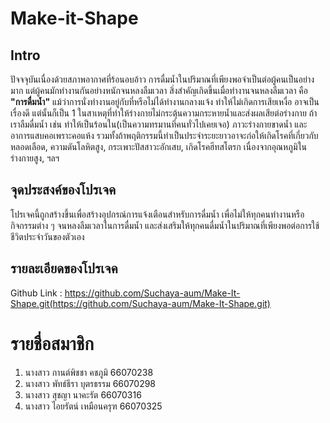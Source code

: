 # Make-it-Shape
## Intro
  ปัจจจุบันเนื่องด้วยสภาพอากาศที่ร้อนอบอ้าว การดื่มน้ำในปริมาณที่เพียงพอจำเป็นต่อผู้คนเป็นอย่างมาก แต่ผู้คนมักทำงานกันอย่างหนักจนหลงลืมเวลา สิ่งสำคัญเกิดขึ้นเมื่อทำงานจนหลงลืมเวลา คือ **"การดื่มน้ำ"** แม้ว่าการนั่งทำงานอยู่กับที่หรือไม่ได้ทำงานกลางแจ้ง ทำให้ไม่เกิดการเสียเหงื่อ อาจเป็นเรื่องดี แต่นั้นก็เป็น 1 ในสาเหตุที่ทำให้ร่างกายไม่กระตุ้นความกระหายน้ำและส่งผลเสียต่อร่างกาย ถ้าเราลืมดื่มน้ำ เช่น ทำให้เป็นร้อนใน(เป็นความทรมานที่คนทั่วไปเคยเจอ) ภาวะร่างกายขาดน้ำ และอาการแสบคอเพราะคอแห้ง รวมทั้งถ้าพฤติกรรมนี้ทำเป็นประจำระยะยาวอาจะก่อให้เกิดโรคที่เกี่ยวกับหลอดเลือด, ความดันโลหิตสูง, กระเพาะปัสสาวะอักเสบ, เกิดโรคฮีทสโตรก เนื่องจากอุณหภูมิในร่างกายสูง, ฯลฯ

## จุดประสงค์ของโปรเจค
  โปรเจคนี้ถูกสร้างขึ้นเพื่อสร้างอุปกรณ์การแจ้งเตือนสำหรับการดื่มน้ำ เพื่อไม่ให้ทุกคนทำงานหรือกิจกรรมต่าง ๆ จนหลงลืมเวลาในการดื่มน้ำ และส่งเสริมให้ทุกคนดื่มน้ำในปริมาณที่เพียงพอต่อการใช้ชีวิตประจำวันของตัวเอง

## รายละเอียดของโปรเจค
  Github Link : https://github.com/Suchaya-aum/Make-It-Shape.git(https://github.com/Suchaya-aum/Make-It-Shape.git)

# รายชื่อสมาชิก
  1. นางสาว กานต์พิชชา คชภูมิ	66070238
  2. นางสาว พัทธ์ธีรา บุตรธรรม	66070298
  3. นางสาว สุชญา นาคะรัต		66070316
  4. นางสาว ไอยรัตน์ เหมือนครุฑ	66070325

